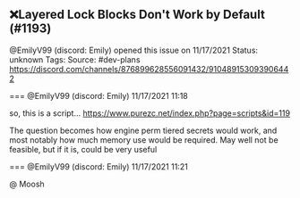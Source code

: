 ## ❌Layered Lock Blocks Don't Work by Default (#1193)
@EmilyV99 (discord: Emily) opened this issue on 11/17/2021
Status: unknown
Tags: 
Source: #dev-plans https://discord.com/channels/876899628556091432/910489153093906442


=== @EmilyV99 (discord: Emily) 11/17/2021 11:18

so, this is a script... https://www.purezc.net/index.php?page=scripts&id=119

The question becomes how engine perm tiered secrets would work, and most notably how much memory use would be required. May well not be feasible, but if it is, could be very useful

=== @EmilyV99 (discord: Emily) 11/17/2021 11:21

@ Moosh
